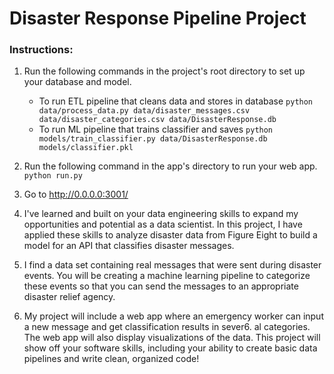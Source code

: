# Disaster Response Pipeline Project

### Instructions:
1. Run the following commands in the project's root directory to set up your database and model.

    - To run ETL pipeline that cleans data and stores in database
        `python data/process_data.py data/disaster_messages.csv data/disaster_categories.csv data/DisasterResponse.db`
    - To run ML pipeline that trains classifier and saves
        `python models/train_classifier.py data/DisasterResponse.db models/classifier.pkl`

2. Run the following command in the app's directory to run your web app.
    `python run.py`

3. Go to http://0.0.0.0:3001/

4. I've learned and built on your data engineering skills to expand my opportunities and potential as a data scientist. In this    project, I have applied these skills to analyze disaster data from Figure Eight to build a model for an API that classifies    disaster messages.

5. I find a data set containing real messages that were sent during disaster events. You will be creating a machine learning      pipeline to categorize these events so that you can send the messages to an appropriate disaster relief agency.

6. My project will include a web app where an emergency worker can input a new message and get classification results in          sever6. al categories. The web app will also display visualizations of the data. This project will show off your software      skills, including your ability to create basic data pipelines and write clean, organized code!
